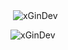 <p>&nbsp;<img align="center" src="https://github-readme-stats.vercel.app/api?username=xGinDev&show_icons=true&locale=en" alt="xGinDev" /></p>

<p><img align="center" src="https://github-readme-streak-stats.herokuapp.com/?user=xGinDev&" alt="xGinDev" /></p>
